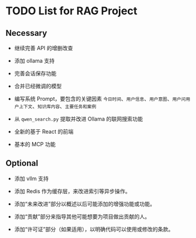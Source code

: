 # TODO List for RAG Project
## Necessary

- 继续完善 API 的增删改查

- 添加 ollama 支持

- 完善会话保存功能

- 合并已经微调的模型

- 编写系统 Prompt，要包含的关键因素 `今日时间`、`用户信息`、`用户意图`、`用户问用户上下文`、`知识库内容`、`主要任务和案例`

- 从 `qwen_search.py` 提取并改进 Ollama 的联网搜索功能

- 全新的基于 React 的前端

- 基本的 MCP 功能

## Optional

- 添加 vllm 支持

- 添加 Redis 作为缓存层，来改进索引等异步操作。

- 添加“未来改进”部分以概述以后可能添加的增强功能或功能。

- 添加“贡献”部分来指导其他可能想要为项目做出贡献的人。

- 添加“许可证”部分（如果适用），以明确代码可以使用或修改的条款。
